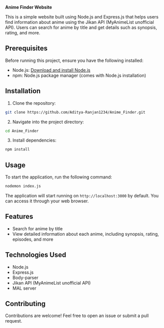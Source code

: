**Anime Finder Website**

This is a simple website built using Node.js and Express.js that helps users find information about anime using the Jikan API (MyAnimeList unofficial API). Users can search for anime by title and get details such as synopsis, rating, and more.

## Prerequisites

Before running this project, ensure you have the following installed:

- Node.js: [Download and install Node.js](https://nodejs.org/en/download/)
- npm: Node.js package manager (comes with Node.js installation)

## Installation

1. Clone the repository:

```bash
git clone https://github.com/Aditya-Ranjan1234/Anime_Finder.git
```

2. Navigate into the project directory:

```bash
cd Anime_Finder
```

3. Install dependencies:

```bash
npm install
```

## Usage

To start the application, run the following command:

```bash
nodemon index.js
```

The application will start running on `http://localhost:3000` by default. You can access it through your web browser.

## Features

- Search for anime by title
- View detailed information about each anime, including synopsis, rating, episodes, and more

## Technologies Used

- Node.js
- Express.js
- Body-parser
- Jikan API (MyAnimeList unofficial API)
- MAL server

## Contributing

Contributions are welcome! Feel free to open an issue or submit a pull request.
